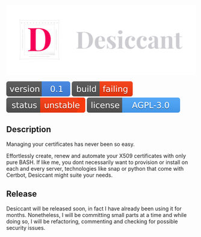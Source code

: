 [![Desiccant](./assets/desiccant.svg)](https://hitch.fr)

[![Version](./assets/version.svg)](https://hitch.fr)
[![Build Status](./assets/build_failed.svg)](https://hitch.fr)
[![Stablility Status](./assets/status_unstable.svg)](https://hitch.fr)
[![AGPL License](./assets/license.svg)](https://hitch.fr)


## Description
Managing your certificates has never been so easy.

Effortlessly create, renew and automate your X509 certificates with only pure BASH.
If like me, you dont necessarily want to provision or install on each and every server, technologies like snap or python that come with Certbot, Desiccant might suite your needs.

## Release

Desiccant will be released soon, in fact I have already been using it for months. Nonetheless, I will be committing small parts at a time and while doing so, I will be refactoring, commenting and checking for possible security issues.